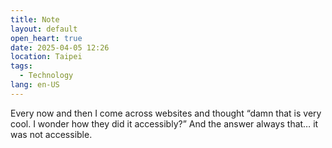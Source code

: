 ```yaml
---
title: Note
layout: default
open_heart: true
date: 2025-04-05 12:26
location: Taipei
tags: 
  - Technology
lang: en-US
---
```


Every now and then I come across websites and thought “damn that is very cool. I wonder how they did it accessibly?” And the answer always that… it was not accessible. 
